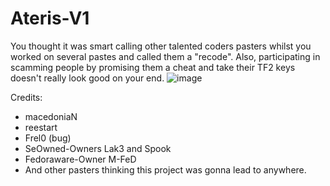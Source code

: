 # Ateris-V1
You thought it was smart calling other talented coders pasters whilst you worked on several pastes and called them a "recode".
Also, participating in scamming people by promising them a cheat and take their TF2 keys doesn't really look good on your end.
![image](https://github.com/SoTrueKingHaha/Ateris-V1/assets/139378163/08adeb41-3e02-4d94-97a9-d0a9924bc178)

Credits:
- macedoniaN
- reestart
- Frel0 (bug)
- SeOwned-Owners Lak3 and Spook
- Fedoraware-Owner M-FeD
- And other pasters thinking this project was gonna lead to anywhere.
